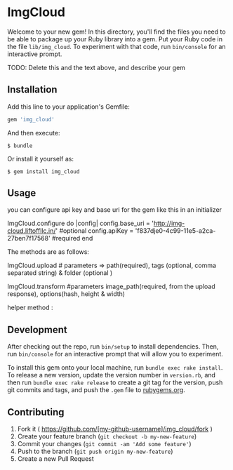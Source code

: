 # ImgCloud

Welcome to your new gem! In this directory, you'll find the files you need to be able to package up your Ruby library into a gem. Put your Ruby code in the file `lib/img_cloud`. To experiment with that code, run `bin/console` for an interactive prompt.

TODO: Delete this and the text above, and describe your gem

## Installation

Add this line to your application's Gemfile:

```ruby
gem 'img_cloud'
```

And then execute:

    $ bundle

Or install it yourself as:

    $ gem install img_cloud

## Usage
you can configure api key and base uri for the gem like this in an initializer

ImgCloud.configure do |config|
  config.base_uri = 'http://img-cloud.liftoffllc.in/'     #optional
  config.apiKey = 'f837dje0-4c99-11e5-a2ca-27ben7f17568'   #required
end

The methods are as follows:

ImgCloud.upload   # parameters => path(required), tags (optional, comma separated string) & folder (optional )

ImgCloud.transform    #parameters image_path(required, from the upload response), options(hash, height & width)

helper method : 
## Development

After checking out the repo, run `bin/setup` to install dependencies. Then, run `bin/console` for an interactive prompt that will allow you to experiment.

To install this gem onto your local machine, run `bundle exec rake install`. To release a new version, update the version number in `version.rb`, and then run `bundle exec rake release` to create a git tag for the version, push git commits and tags, and push the `.gem` file to [rubygems.org](https://rubygems.org).

## Contributing

1. Fork it ( https://github.com/[my-github-username]/img_cloud/fork )
2. Create your feature branch (`git checkout -b my-new-feature`)
3. Commit your changes (`git commit -am 'Add some feature'`)
4. Push to the branch (`git push origin my-new-feature`)
5. Create a new Pull Request

